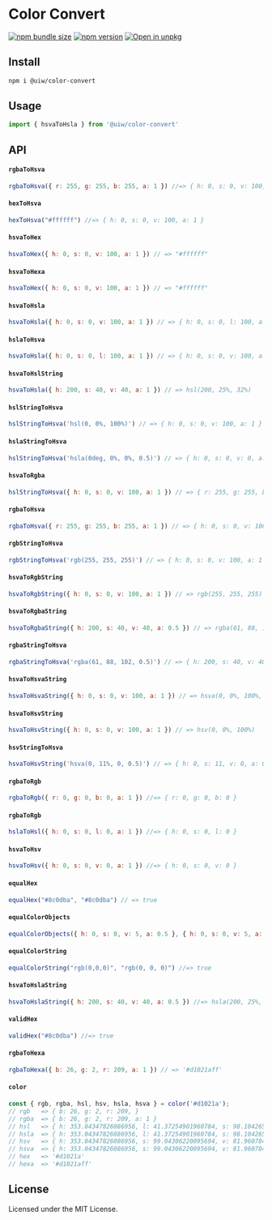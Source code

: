 Color Convert
===

[![npm bundle size](https://img.shields.io/bundlephobia/minzip/@uiw/color-convert)](https://bundlephobia.com/package/@uiw/color-convert) [![npm version](https://img.shields.io/npm/v/@uiw/color-convert.svg)](https://www.npmjs.com/package/@uiw/color-convert) [![Open in unpkg](https://img.shields.io/badge/Open%20in-unpkg-blue)](https://uiwjs.github.io/npm-unpkg/#/pkg/@uiw/color-convert/file/README.md)

## Install

```bash
npm i @uiw/color-convert
```

## Usage

```js
import { hsvaToHsla } from '@uiw/color-convert'
```

## API

#### `rgbaToHsva`

```js
rgbaToHsva({ r: 255, g: 255, b: 255, a: 1 }) //=> { h: 0, s: 0, v: 100, a: 1 }
```

#### `hexToHsva`

```js
hexToHsva("#ffffff") //=> { h: 0, s: 0, v: 100, a: 1 }
```

#### `hsvaToHex`

```js
hsvaToHex({ h: 0, s: 0, v: 100, a: 1 }) // => "#ffffff"
```

#### `hsvaToHexa`

```js
hsvaToHex({ h: 0, s: 0, v: 100, a: 1 }) // => "#ffffff"
```

#### `hsvaToHsla`

```js
hsvaToHsla({ h: 0, s: 0, v: 100, a: 1 }) // => { h: 0, s: 0, l: 100, a: 1 }
```

#### `hslaToHsva`

```js
hsvaToHsla({ h: 0, s: 0, l: 100, a: 1 }) // => { h: 0, s: 0, v: 100, a: 1 }
```

#### `hsvaToHslString`

```js
hsvaToHsla({ h: 200, s: 40, v: 40, a: 1 }) // => hsl(200, 25%, 32%)
```

#### `hslStringToHsva`

```js
hslStringToHsva('hsl(0, 0%, 100%)') // => { h: 0, s: 0, v: 100, a: 1 }
```

#### `hslaStringToHsva`

```js
hslStringToHsva('hsla(0deg, 0%, 0%, 0.5)') // => { h: 0, s: 0, v: 0, a: 0.5 }
```

#### `hsvaToRgba`

```js
hslStringToHsva({ h: 0, s: 0, v: 100, a: 1 }) // => { r: 255, g: 255, b: 255, a: 1 }
```

#### `rgbaToHsva`

```js
rgbaToHsva({ r: 255, g: 255, b: 255, a: 1 }) // => { h: 0, s: 0, v: 100, a: 1 }
```

#### `rgbStringToHsva`

```js
rgbStringToHsva('rgb(255, 255, 255)') // => { h: 0, s: 0, v: 100, a: 1 }
```

#### `hsvaToRgbString`

```js
hsvaToRgbString({ h: 0, s: 0, v: 100, a: 1 }) // => rgb(255, 255, 255)
```

#### `hsvaToRgbaString`

```js
hsvaToRgbaString({ h: 200, s: 40, v: 40, a: 0.5 }) // => rgba(61, 88, 102, 0.5)
```

#### `rgbaStringToHsva`

```js
rgbaStringToHsva('rgba(61, 88, 102, 0.5)') // => { h: 200, s: 40, v: 40, a: 0.5 }
```

#### `hsvaToHsvaString`

```js
hsvaToHsvaString({ h: 0, s: 0, v: 100, a: 1 }) // => hsva(0, 0%, 100%, 1)
```

#### `hsvaToHsvString`

```js
hsvaToHsvString({ h: 0, s: 0, v: 100, a: 1 }) // => hsv(0, 0%, 100%)
```

#### `hsvStringToHsva`

```js
hsvaToHsvString('hsva(0, 11%, 0, 0.5)') // => { h: 0, s: 11, v: 0, a: 0.5 }
```

#### `rgbaToRgb`

```js
rgbaToRgb({ r: 0, g: 0, b: 0, a: 1 }) //=> { r: 0, g: 0, b: 0 }
```

#### `rgbaToRgb`

```js
hslaToHsl({ h: 0, s: 0, l: 0, a: 1 }) //=> { h: 0, s: 0, l: 0 }
```

#### `hsvaToHsv`

```js
hsvaToHsv({ h: 0, s: 0, v: 0, a: 1 }) //=> { h: 0, s: 0, v: 0 }
```

#### `equalHex`

```js
equalHex("#8c0dba", "#8c0dba") // => true
```

#### `equalColorObjects`

```js
equalColorObjects({ h: 0, s: 0, v: 5, a: 0.5 }, { h: 0, s: 0, v: 5, a: 0.5 }) // => true
```

#### `equalColorString`

```js
equalColorString("rgb(0,0,0)", "rgb(0, 0, 0)") //=> true
```

#### `hsvaToHslaString`

```js
hsvaToHslaString({ h: 200, s: 40, v: 40, a: 0.5 }) //=> hsla(200, 25%, 32%, 0.5)
```

#### `validHex`

```js
validHex("#8c0dba") //=> true
```

#### `rgbaToHexa`

```js
rgbaToHexa({ b: 26, g: 2, r: 209, a: 1 }) // => '#d1021aff'
```

#### `color`

```js
const { rgb, rgba, hsl, hsv, hsla, hsva } = color('#d1021a');
// rgb   => { b: 26, g: 2, r: 209, }
// rgba  => { b: 26, g: 2, r: 209, a: 1 }
// hsl   => { h: 353.04347826086956, l: 41.37254901960784, s: 98.10426540284361 }
// hsla  => { h: 353.04347826086956, l: 41.37254901960784, s: 98.10426540284361, a: 1 }
// hsv   => { h: 353.04347826086956, s: 99.04306220095694, v: 81.96078431372548 }
// hsva  => { h: 353.04347826086956, s: 99.04306220095694, v: 81.96078431372548, a: 1 }
// hex   => '#d1021a'
// hexa  => '#d1021aff'
```

<!--footer-dividing-->

## License

Licensed under the MIT License.
